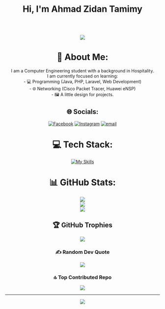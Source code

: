 <h1 align="center">Hi, I'm Ahmad Zidan Tamimy</h1>

<br><br>

<div align="center">
  <img src="https://user-images.githubusercontent.com/22107794/139580686-887df369-edb8-4bc8-b607-4fbf6d7e4866.gif">

  # 💫 About Me:
I am a Computer Engineering student with a background in Hospitality.<br>I am currently focused on learning: <br>- 💻 Programming (Java, PHP, Laravel, Web Development) <br>- 🌐 Networking (Cisco Packet Tracer, Huawei eNSP) <br>- 🖼️ A little design for projects.


## 🌐 Socials:
[![Facebook](https://img.shields.io/badge/Facebook-%231877F2.svg?logo=Facebook&logoColor=white)](https://www.facebook.com/share/15b8okDkMf/) [![Instagram](https://img.shields.io/badge/Instagram-%23E4405F.svg?logo=Instagram&logoColor=white)](https://instagram.com/mr_smileytherow) [![email](https://img.shields.io/badge/Email-D14836?logo=gmail&logoColor=white)](mailto:ahmadzidantamimy@gmail.com) 

# 💻 Tech Stack:
[![My Skills](https://skillicons.dev/icons?i=html,css,js,c,java,php,py,laravel,mysql,tailwind,bootstrap,figma,git,github)](https://skillicons.dev)

# 📊 GitHub Stats:
![](https://github-readme-stats.vercel.app/api?username=FrederiyPatria&theme=aura&hide_border=false&include_all_commits=true&count_private=true)<br/>
![](https://nirzak-streak-stats.vercel.app/?user=FrederiyPatria&theme=aura&hide_border=false)<br/>
![](https://github-readme-stats.vercel.app/api/top-langs/?username=FrederiyPatria&theme=aura&hide_border=false&include_all_commits=true&count_private=true&layout=compact)

## 🏆 GitHub Trophies
![](https://github-profile-trophy.vercel.app/?username=FrederiyPatria&theme=radical&no-frame=false&no-bg=false&margin-w=4)

### ✍️ Random Dev Quote
![](https://quotes-github-readme.vercel.app/api?type=horizontal&theme=radical)

### 🔝 Top Contributed Repo
![](https://github-contributor-stats.vercel.app/api?username=FrederiyPatria&limit=5&theme=dark&combine_all_yearly_contributions=true)

---
[![](https://visitcount.itsvg.in/api?id=FrederiyPatria&icon=0&color=0)](https://visitcount.itsvg.in)
